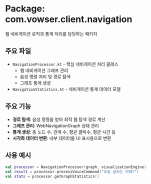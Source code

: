 # Package: com.vowser.client.navigation

웹 네비게이션 로직과 통계 처리를 담당하는 패키지

## 주요 파일
- `NavigationProcessor.kt` - 핵심 네비게이션 처리 클래스
  - 웹 네비게이션 그래프 관리
  - 음성 명령 처리 및 경로 탐색
  - 그래프 통계 생성
- `NavigationStatistics.kt` - 네비게이션 통계 데이터 모델

## 주요 기능
- **경로 탐색**: 음성 명령을 받아 최적 웹 탐색 경로 계산
- **그래프 관리**: WebNavigationGraph 상태 관리
- **통계 생성**: 총 노드 수, 관계 수, 평균 클릭수, 평균 시간 등
- **시각화 데이터 변환**: 내부 데이터를 UI 표시용으로 변환

## 사용 예시
```kotlin
val processor = NavigationProcessor(graph, visualizationEngine)
val result = processor.processVoiceCommand("오늘 날씨는 어때?")
val stats = processor.getGraphStatistics()
```